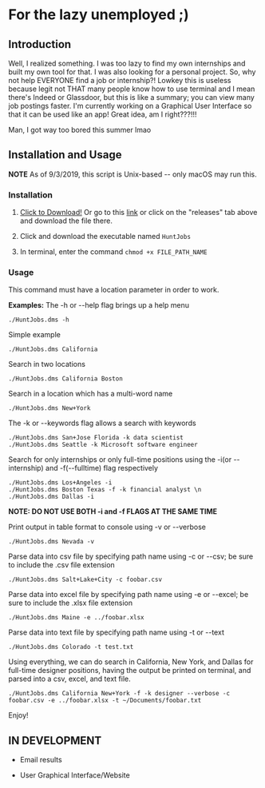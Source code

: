 # For the lazy unemployed ;)

## Introduction

Well, I realized something. I was too lazy to find my own internships and built my own tool for that. I was also looking for a personal project. So, why not help EVERYONE find a job or internship?! Lowkey this is useless because legit not THAT many people know how to use terminal and I mean there's Indeed or Glassdoor, but this is like a summary; you can view many job postings faster. I'm currently working on a Graphical User Interface so that it can be used like an app! Great idea, am I right???!!!

Man, I got way too bored this summer lmao

## Installation and Usage

**NOTE**
As of 9/3/2019, this script is Unix-based -- only macOS may run this.

### Installation

1. [Click to Download!](https://github.com/thenry3/Hunt-Jobs/releases/download/v1.0/HuntJobs)
   Or go to this [link](https://github.com/thenry3/Hunt-Jobs/releases) or click on the "releases" tab above and download the file there.

2. Click and download the executable named `HuntJobs`

3. In terminal, enter the command `chmod +x FILE_PATH_NAME`

### Usage

This command must have a location parameter in order to work.

**Examples:**
The -h or --help flag brings up a help menu

```
./HuntJobs.dms -h
```

Simple example

```
./HuntJobs.dms California
```

Search in two locations

```
./HuntJobs.dms California Boston
```

Search in a location which has a multi-word name

```
./HuntJobs.dms New+York
```

The -k or --keywords flag allows a search with keywords

```
./HuntJobs.dms San+Jose Florida -k data scientist
./HuntJobs.dms Seattle -k Microsoft software engineer
```

Search for only internships or only full-time positions using the -i(or --internship) and -f(--fulltime) flag respectively

```
./HuntJobs.dms Los+Angeles -i
./HuntJobs.dms Boston Texas -f -k financial analyst \n
./HuntJobs.dms Dallas -i
```

**NOTE: DO NOT USE BOTH -i and -f FLAGS AT THE SAME TIME**

Print output in table format to console using -v or --verbose

```
./HuntJobs.dms Nevada -v
```

Parse data into csv file by specifying path name using -c or --csv; be sure to include the .csv file extension

```
./HuntJobs.dms Salt+Lake+City -c foobar.csv
```

Parse data into excel file by specifying path name using -e or --excel; be sure to include the .xlsx file extension

```
./HuntJobs.dms Maine -e ../foobar.xlsx
```

Parse data into text file by specifying path name using -t or --text

```
./HuntJobs.dms Colorado -t test.txt
```

Using everything, we can do search in California, New York, and Dallas for full-time designer positions, having the output be printed on terminal, and parsed into a csv, excel, and text file.

```
./HuntJobs.dms California New+York -f -k designer --verbose -c foobar.csv -e ../foobar.xlsx -t ~/Documents/foobar.txt
```

Enjoy!

## IN DEVELOPMENT

- Email results

- User Graphical Interface/Website
